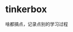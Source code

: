 










































































































# tinkerbox
啥都搞点，记录点别的学习过程
